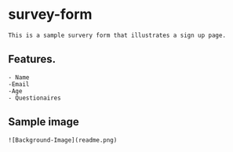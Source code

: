 # survey-form


    This is a sample survery form that illustrates a sign up page.

## Features. 

    - Name
    -Email
    -Age
    - Questionaires 

## Sample image 

    ![Background-Image](readme.png)

    